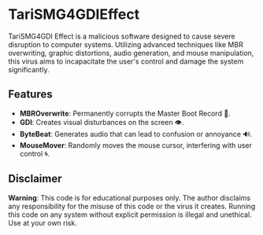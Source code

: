 # TariSMG4GDIEffect

TariSMG4GDI Effect is a malicious software designed to cause severe disruption to computer systems. Utilizing advanced techniques like MBR overwriting, graphic distortions, audio generation, and mouse manipulation, this virus aims to incapacitate the user's control and damage the system significantly.

## Features

- **MBROverwrite**: Permanently corrupts the Master Boot Record 🚫.
- **GDI**: Creates visual disturbances on the screen 👁️.
- **ByteBeat**: Generates audio that can lead to confusion or annoyance 🔊.
- **MouseMover**: Randomly moves the mouse cursor, interfering with user control 🌀.

## Disclaimer

**Warning**: This code is for educational purposes only. The author disclaims any responsibility for the misuse of this code or the virus it creates. Running this code on any system without explicit permission is illegal and unethical. Use at your own risk.
